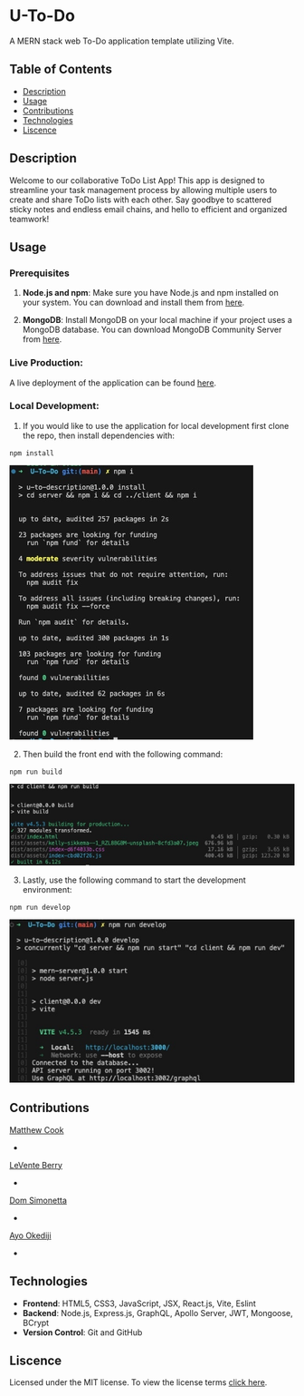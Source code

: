 # U-To-Do

A MERN stack web To-Do application template utilizing Vite.

## Table of Contents

- [Description](#description)
- [Usage](#usage)
- [Contributions](#contributions)
- [Technologies](#technologies)
- [Liscence](#liscence)

## Description

Welcome to our collaborative ToDo List App! This app is designed to streamline your task management process by allowing multiple users to create and share ToDo lists with each other. Say goodbye to scattered sticky notes and endless email chains, and hello to efficient and organized teamwork!

## Usage

### Prerequisites

1. **Node.js and npm**: Make sure you have Node.js and npm installed on your system. You can download and install them from [here](https://nodejs.org/).

2. **MongoDB**: Install MongoDB on your local machine if your project uses a MongoDB database. You can download MongoDB Community Server from [here](https://www.mongodb.com/try/download/community).

### Live Production:

A live deployment of the application can be found [here](https://u-to-do.onrender.com/).

### Local Development:

1. If you would like to use the application for local development first clone the repo, then install dependencies with:

```
npm install
```

![NPM Install Example](./assets/npm-install.jpeg)

2. Then build the front end with the following command:

```
npm run build
```

![Vite Build Example](./assets/vite-build.jpeg)

3. Lastly, use the following command to start the development environment:

```
npm run develop
```

![Develop Example](./assets/npm-develop.jpeg)

## Contributions

[Matthew Cook](https://github.com/mcook2323)

-

[LeVente Berry](https://github.com/hokage-216)

-

[Dom Simonetta](https://github.com/DomSimonetta)

-

[Ayo Okediji](https://github.com/Ayotheman12)

-

## Technologies

- **Frontend**: HTML5, CSS3, JavaScript, JSX, React.js, Vite, Eslint
- **Backend**: Node.js, Express.js, GraphQL, Apollo Server, JWT, Mongoose, BCrypt
- **Version Control**: Git and GitHub

## Liscence

Licensed under the MIT license. To view the license terms [click here](https://opensource.org/licenses/MIT).
